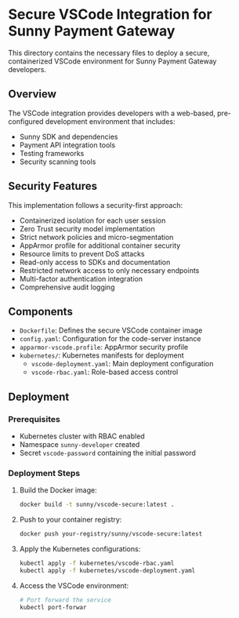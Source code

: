 # Secure VSCode Integration for Sunny Payment Gateway

This directory contains the necessary files to deploy a secure, containerized VSCode environment for Sunny Payment Gateway developers.

## Overview

The VSCode integration provides developers with a web-based, pre-configured development environment that includes:

- Sunny SDK and dependencies
- Payment API integration tools
- Testing frameworks
- Security scanning tools

## Security Features

This implementation follows a security-first approach:

- Containerized isolation for each user session
- Zero Trust security model implementation
- Strict network policies and micro-segmentation
- AppArmor profile for additional container security
- Resource limits to prevent DoS attacks
- Read-only access to SDKs and documentation
- Restricted network access to only necessary endpoints
- Multi-factor authentication integration
- Comprehensive audit logging

## Components

- `Dockerfile`: Defines the secure VSCode container image
- `config.yaml`: Configuration for the code-server instance
- `apparmor-vscode.profile`: AppArmor security profile
- `kubernetes/`: Kubernetes manifests for deployment
  - `vscode-deployment.yaml`: Main deployment configuration
  - `vscode-rbac.yaml`: Role-based access control

## Deployment

### Prerequisites

- Kubernetes cluster with RBAC enabled
- Namespace `sunny-developer` created
- Secret `vscode-password` containing the initial password

### Deployment Steps

1. Build the Docker image:
   ```bash
   docker build -t sunny/vscode-secure:latest .
   ```

2. Push to your container registry:
   ```bash
   docker push your-registry/sunny/vscode-secure:latest
   ```

3. Apply the Kubernetes configurations:
   ```bash
   kubectl apply -f kubernetes/vscode-rbac.yaml
   kubectl apply -f kubernetes/vscode-deployment.yaml
   ```

4. Access the VSCode environment:
   ```bash
   # Port forward the service
   kubectl port-forwar

